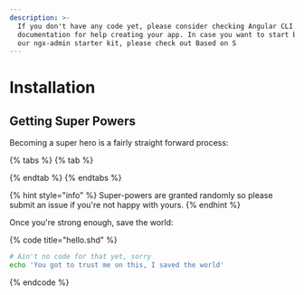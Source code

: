 ```yaml
---
description: >-
  If you don't have any code yet, please consider checking Angular CLI
  documentation for help creating your app. In case you want to start based on
  our ngx-admin starter kit, please check out Based on S
---
```


# Installation

## Getting Super Powers

Becoming a super hero is a fairly straight forward process:

{% tabs %}
{% tab %}

{% endtab %}
{% endtabs %}

{% hint style="info" %}
Super-powers are granted randomly so please submit an issue if you're not happy with yours.
{% endhint %}

Once you're strong enough, save the world:

{% code title="hello.shd" %}
```bash
# Ain't no code for that yet, sorry
echo 'You got to trust me on this, I saved the world'
```
{% endcode %}



